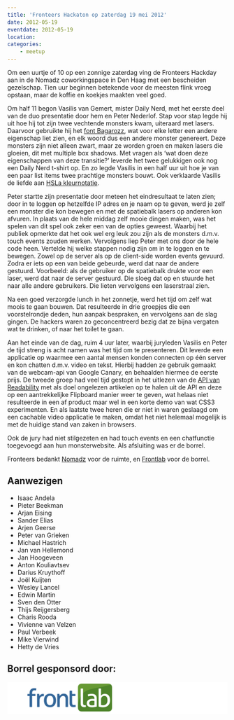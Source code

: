 ```yaml
---
title: 'Fronteers Hackaton op zaterdag 19 mei 2012'
date: 2012-05-19
eventdate: 2012-05-19
location:
categories:
    - meetup
---
```


Om een uurtje of 10 op een zonnige zaterdag ving de Fronteers Hackday aan in de Nomadz coworkingspace in Den Haag met een bescheiden gezelschap. Tien uur beginnen betekende voor de meesten flink vroeg opstaan, maar de koffie en koekjes maakten veel goed.

Om half 11 begon Vasilis van Gemert, mister Daily Nerd, met het eerste deel van de duo presentatie door hem en Peter Nederlof. Stap voor stap legde hij uit hoe hij tot zijn twee vechtende monsters kwam, uiteraard met lasers. Daarvoor gebruikte hij het [font Bagarozz](http://www.fontsquirrel.com/fonts/Bagarozz), wat voor elke letter een andere eigenschap liet zien, en elk woord dus een andere monster genereert. Deze monsters zijn niet alleen zwart, maar ze worden groen en maken lasers die gloeien, dit met multiple box shadows. Met vragen als ‘wat doen deze eigenschappen van deze transitie?’ leverde het twee gelukkigen ook nog een Daily Nerd t-shirt op. En zo legde Vasilis in een half uur uit hoe je van een paar list items twee prachtige monsters bouwt. Ook verklaarde Vasilis de liefde aan [HSLa kleurnotatie](http://css-tricks.com/yay-for-hsla/).

Peter startte zijn presentatie door meteen het eindresultaat te laten zien; door in te loggen op hetzelfde IP adres en je naam op te geven, werd je zelf een monster die kon bewegen en met de spatiebalk lasers op anderen kon afvuren. In plaats van de hele middag zelf mooie dingen maken, was het spelen van dit spel ook zeker een van de opties geweest. Waarbij het publiek opmerkte dat het ook wel erg leuk zou zijn als de monsters d.m.v. touch events zouden werken. Vervolgens liep Peter met ons door de hele code heen. Vertelde hij welke stappen nodig zijn om in te loggen en te bewegen. Zowel op de server als op de client-side worden events gevuurd. Zodra er iets op een van beide gebeurde, werd dat naar de andere gestuurd. Voorbeeld: als de gebruiker op de spatiebalk drukte voor een laser, werd dat naar de server gestuurd. Die sloeg dat op en stuurde het naar alle andere gebruikers. Die lieten vervolgens een laserstraal zien.

Na een goed verzorgde lunch in het zonnetje, werd het tijd om zelf wat moois te gaan bouwen.
Dat resulteerde in drie groepjes die een voorstelrondje deden, hun aanpak bespraken, en vervolgens aan de slag gingen. De hackers waren zo geconcentreerd bezig dat ze bijna vergaten wat te drinken, of naar het toilet te gaan.

Aan het einde van de dag, ruim 4 uur later, waarbij juryleden Vasilis en Peter de tijd streng is acht namen was het tijd om te presenteren. Dit leverde een applicatie op waarmee een aantal mensen konden connecten op één server en kon chatten d.m.v. video en tekst. Hierbij hadden ze gebruik gemaakt van de webcam-api van Google Canary, en behaalden hiermee de eerste prijs. De tweede groep had veel tijd gestopt in het uitlezen van de [API van Readability](http://www.readability.com/) met als doel ongelezen artikelen op te halen uit de API en deze op een aantrekkelijke Flipboard manier weer te geven, wat helaas niet resulteerde in een af product maar wel in een korte demo van wat CSS3 experimenten.
En als laatste twee heren die er niet in waren geslaagd om een cachable video applicatie te maken, omdat het niet helemaal mogelijk is met de huidige stand van zaken in browsers.

Ook de jury had niet stilgezeten en had touch events en een chatfunctie toegevoegd aan hun monsterwebsite. Als afsluiting was er de borrel.

Fronteers bedankt [Nomadz](http://nomadz.nl/) voor de ruimte, en [Frontlab](http://frontlab.nl/) voor de borrel.

## Aanwezigen

-   Isaac Andela
-   Pieter Beekman
-   Arjan Eising
-   Sander Elias
-   Arjen Geerse
-   Peter van Grieken
-   Michael Hastrich
-   Jan van Hellemond
-   Jan Hoogeveen
-   Anton Kouliavtsev
-   Darius Kruythoff
-   Joël Kuijten
-   Wesley Lancel
-   Edwin Martin
-   Sven den Otter
-   Thijs Reijgersberg
-   Charis Rooda
-   Vivienne van Velzen
-   Paul Verbeek
-   Mike Vierwind
-   Hetty de Vries

## Borrel gesponsord door:

![[Frontlab](http://frontlab.nl/)](/_img/sponsoren/frontlab-hackaton-logo.png)
